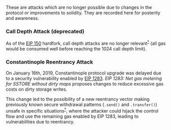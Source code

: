 
These are attacks which are no longer possible due to changes in the protocol or improvements to
solidity. They are recorded here for posterity and awareness.

### Call Depth Attack (deprecated)

As of the [EIP 150](https://github.com/ethereum/EIPs/issues/150) hardfork, call depth attacks are
no longer
relevant<sup><a href='http://ethereum.stackexchange.com/questions/9398/how-does-eip-150-change-the-call-depth-attack'>\*</a></sup>
(all gas would be consumed well before reaching the 1024 call depth limit).

### Constantinople Reentrancy Attack

On January 16th, 2019, Constantinople protocol upgrade was delayed due to a security vulnerability
enabled by [EIP 1283](https://eips.ethereum.org/EIPS/eip-1283). _EIP 1283: Net gas metering for
SSTORE without dirty maps_ proposes changes to reduce excessive gas costs on dirty storage writes.

This change led to the possibility of a new reentrancy vector making previously known secure withdrawal
patterns (`.send()` and `.transfer()`) unsafe in specific
situations<sup><a href='https://medium.com/chainsecurity/constantinople-enables-new-reentrancy-attack-ace4088297d9'>\*</a></sup>,
where the attacker could hijack the control flow and use the remaining gas enabled by EIP 1283,
leading to vulnerabilities due to reentrancy.
